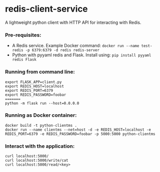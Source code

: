 # redis-client-service
A lightweight python client with HTTP API for interacting with Redis. 

### Pre-requisites:
- A Redis service. Example Docker command: `docker run --name test-redis -p 6379:6379 -d redis redis-server`
- Python with pyyaml redis and Flask. Install using: `pip install pyyaml redis Flask`

### Running from command line:
```
export FLASK_APP=client.py
export REDIS_HOST=localhost 
export REDIS_PORT=6379 
export REDIS_PASSWORD=foobar 
=======
python -m flask run --host=0.0.0.0 
```

### Running as Docker container:
```
docker build -t python-clientms .
docker run --name clientms --net=host -d -e REDIS_HOST=localhost -e REDIS_PORT=6379 -e REDIS_PASSWORD=foobar -p 5000:5000 python-clientms
```

### Interact with the application:
```
curl localhost:5000/  
curl localhost:5000/write/cat  
curl localhost:5000/read/<key>
```
